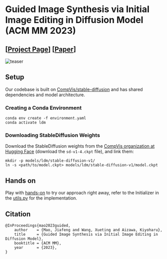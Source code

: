 # Guided Image Synthesis via Initial Image Editing in Diffusion Model (ACM MM 2023)

## [<a href="https://ut-mao.github.io/swap.github.io/" target="_blank">Project Page</a>] [<a href="https://arxiv.org/abs/2305.03382" target="_blank">Paper</a>]

![teaser](assets/teaser.png)

## Setup

Our codebase is built on [CompVis/stable-diffusion](https://github.com/CompVis/stable-diffusion)
and has shared dependencies and model architecture.

### Creating a Conda Environment

```
conda env create -f environment.yaml
conda activate ldm
```

### Downloading StableDiffusion Weights

Download the StableDiffusion weights from the [CompVis organization at Hugging Face](https://huggingface.co/CompVis/stable-diffusion-v-1-4-original)
(download the `sd-v1-4.ckpt` file), and link them:
```
mkdir -p models/ldm/stable-diffusion-v1/
ln -s <path/to/model.ckpt> models/ldm/stable-diffusion-v1/model.ckpt 
```
## Hands on

Play with [hands-on](./hands_on.ipynb) to try our approach right away, refer to the Initializer in the [utils.py](./utils.py) for the implementation.

## Citation
```
@InProceedings{mao2023guided,
    author    = {Mao, Jiafeng and Wang, Xueting and Aizawa, Kiyoharu},
    title     = {Guided Image Synthesis via Initial Image Editing in Diffusion Model},
    booktitle = {ACM MM},
    year      = {2023},
}
```
